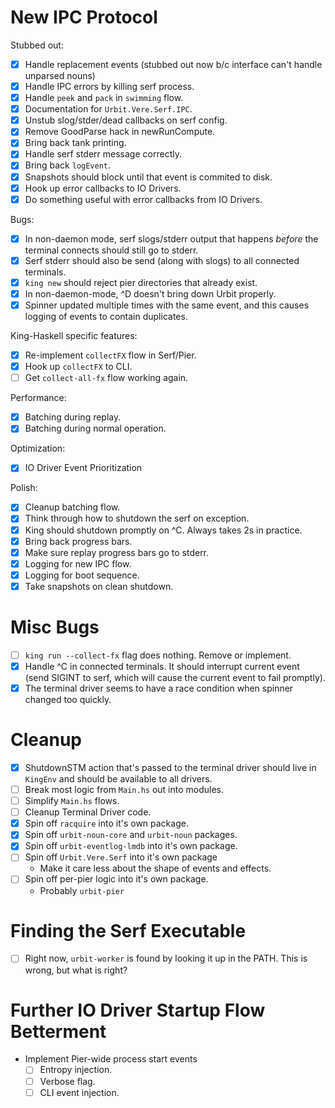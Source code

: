 # New IPC Protocol

Stubbed out:

- [x] Handle replacement events (stubbed out now b/c interface can't
      handle unparsed nouns)
- [x] Handle IPC errors by killing serf process.
- [x] Handle `peek` and `pack` in `swimming` flow.
- [x] Documentation for `Urbit.Vere.Serf.IPC`.
- [x] Unstub slog/stder/dead callbacks on serf config.
- [x] Remove GoodParse hack in newRunCompute.
- [x] Bring back tank printing.
- [x] Handle serf stderr message correctly.
- [x] Bring back `logEvent`.
- [x] Snapshots should block until that event is commited to disk.
- [x] Hook up error callbacks to IO Drivers.
- [x] Do something useful with error callbacks from IO Drivers.

Bugs:

- [x] In non-daemon mode, serf slogs/stderr output that happens *before*
      the terminal connects should still go to stderr.
- [x] Serf stderr should also be send (along with slogs) to all connected
      terminals.
- [x] `king new` should reject pier directories that already exist.
- [x] In non-daemon-mode, ^D doesn't bring down Urbit properly.
- [x] Spinner updated multiple times with the same event, and this causes
      logging of events to contain duplicates.

King-Haskell specific features:

- [x] Re-implement `collectFX` flow in Serf/Pier.
- [x] Hook up `collectFX` to CLI.
- [ ] Get `collect-all-fx` flow working again.

Performance:

- [x] Batching during replay.
- [x] Batching during normal operation.

Optimization:

- [x] IO Driver Event Prioritization

Polish:

- [x] Cleanup batching flow.
- [x] Think through how to shutdown the serf on exception.
- [x] King should shutdown promptly on ^C. Always takes 2s in practice.
- [x] Bring back progress bars.
- [x] Make sure replay progress bars go to stderr.
- [x] Logging for new IPC flow.
- [x] Logging for boot sequence.
- [x] Take snapshots on clean shutdown.

# Misc Bugs

- [ ] `king run --collect-fx` flag does nothing. Remove or implement.
- [x] Handle ^C in connected terminals. It should interrupt current
      event (send SIGINT to serf, which will cause the current event to
      fail promptly).
- [x] The terminal driver seems to have a race condition when spinner
      changed too quickly.

# Cleanup

- [x] ShutdownSTM action that's passed to the terminal driver should
      live in `KingEnv` and should be available to all drivers.
- [ ] Break most logic from `Main.hs` out into modules.
- [ ] Simplify `Main.hs` flows.
- [ ] Cleanup Terminal Driver code.
- [x] Spin off `racquire` into it's own package.
- [x] Spin off `urbit-noun-core` and `urbit-noun` packages.
- [x] Spin off `urbit-eventlog-lmdb` into it's own package.
- [ ] Spin off `Urbit.Vere.Serf` into it's own package
  - Make it care less about the shape of events and effects.
- [ ] Spin off per-pier logic into it's own package.
  - Probably `urbit-pier`

# Finding the Serf Executable

- [ ] Right now, `urbit-worker` is found by looking it up in the PATH. This
      is wrong, but what is right?

# Further IO Driver Startup Flow Betterment

- Implement Pier-wide process start events
  - [ ] Entropy injection.
  - [ ] Verbose flag.
  - [ ] CLI event injection.
